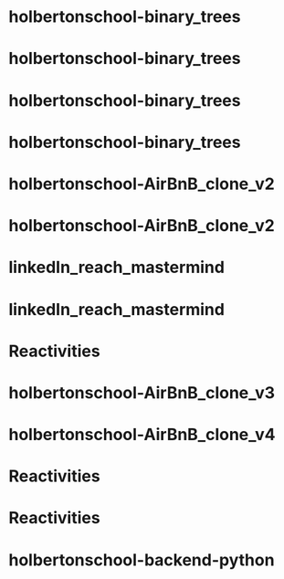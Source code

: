 # holbertonschool-binary_trees
# holbertonschool-binary_trees
# holbertonschool-binary_trees
# holbertonschool-binary_trees
# holbertonschool-AirBnB_clone_v2
# holbertonschool-AirBnB_clone_v2
# linkedIn_reach_mastermind
# linkedIn_reach_mastermind
# Reactivities
# holbertonschool-AirBnB_clone_v3
# holbertonschool-AirBnB_clone_v4
# Reactivities
# Reactivities
# holbertonschool-backend-python
